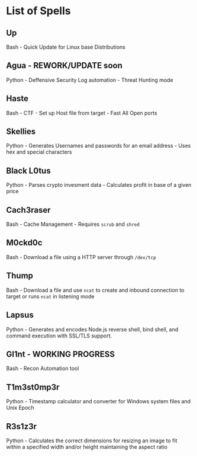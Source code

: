 # List of Spells
## Up 
Bash - Quick Update for Linux base Distributions
## Agua - REWORK/UPDATE soon
Python - Deffensive Security Log automation - Threat Hunting mode 
## Haste
Bash - CTF - Set up Host file from target - Fast All Open ports
## Skellies
Python - Generates Usernames and passwords for an email address - Uses hex and special characters
## Black L0tus
Python - Parses crypto invesment data - Calculates profit in base of a given price
## Cach3raser
Bash - Cache Management - Requires `scrub` and `shred`
## M0ckd0c
Bash - Download a file using a HTTP server through `/dev/tcp`
## Thump
Bash - Download a file and use `ncat` to create and inbound connection to target or runs `ncat` in listening mode
## Lapsus 
Python - Generates and encodes Node.js reverse shell, bind shell, and command execution with SSL/TLS support.
## Gl1nt - WORKING PROGRESS
Bash - Recon Automation tool
## T1m3st0mp3r
Python - Timestamp calculator and converter for Windows system files and Unix Epoch
## R3s1z3r
Python - Calculates the correct dimensions for resizing an image to fit within a specified width and/or height maintaining the aspect ratio
